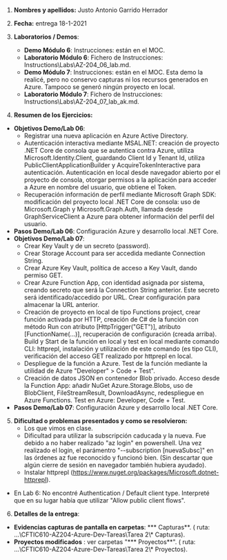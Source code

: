 1. **Nombres y apellidos:** Justo Antonio Garrido Herrador

2. **Fecha:** entrega 18-1-2021

3. **Laboratorios / Demos**: 
   - **Demo Módulo 6**: Instrucciones: están en el MOC.
   - **Laboratorio Módulo 6**: Fichero de Instrucciones: Instructions\Labs\AZ-204_06_lab.md.
   - **Demo Módulo 7**: Instrucciones: están en el MOC. Esta demo la realicé, pero no conservo capturas ni los recursos generados en Azure. Tampoco se generó ningún proyecto en local.
   - **Laboratorio Módulo 7**: Fichero de Instrucciones: Instructions\Labs\AZ-204_07_lab_ak.md.
   
4. **Resumen de los Ejercicios:**
* **Objetivos Demo/Lab 06**: 
     * Registrar una nueva aplicación en Azure Active Directory. 
     * Autenticación interactiva mediante MSAL.NET: creación de proyecto .NET Core de consola que se autentica contra Azure, utiliza Microsoft.Identity.Client, guardando Client Id y Tenant Id, utiliza PublicClientApplicationBuilder y AcquireTokenInteractive para autenticación. Autenticación en local desde navegador abierto por el proyecto de consola, otorgar permisos a la aplicación para acceder a Azure en nombre del usuario, que obtiene el Token.
     * Recuperación información de perfil mediante Microsoft Graph SDK: modificación del proyecto local .NET Core de consola: uso de Microsoft.Graph y Microsoft.Graph.Auth, llamada desde GraphServiceClient a Azure para obtener información del perfil del usuario.
* **Pasos Demo/Lab 06**:  Configuración Azure y desarrollo local .NET Core. 
* **Objetivos Demo/Lab 07**: 
     * Crear Key Vault y de un secreto (password).
     * Crear Storage Account para ser accedida mediante Connection String.
     * Crear Azure Key Vault, política de acceso a Key Vault, dando permiso GET.
     * Crear Azure Function App, con identidad asignada por sistema, creando secreto que será la Connection String anterior. Este secreto será identificado/accedido por URL. Crear configuración para almacenar la URL anterior.
     * Creación de proyecto en local de tipo Functions project, crear función activada por HTTP, creación de C# de la función con método Run con atributo [HttpTrigger("GET")], atributo [FunctionName(...)], recuperación de configuración (creada arriba). Build y Start de la función en local y test en local mediante comando CLI: httprepl, instalación y utilización de este comando (es tipo CLI), verificación del acceso GET realizado por httprepl en local.
     * Despliegue de la función a Azure. Test de la función mediante la utilidad de Azure "Developer" > Code + Test".
     * Creación de datos JSON en contenedor Blob privado. Acceso desde la Function App: añadir NuGet Azure.Storage.Blobs, uso de BlobClient, FileStreamResult, DownloadAsync, redespliegue en Azure Functions. Test en Azure: Developer, Code + Test.
* **Pasos Demo/Lab 07**:  Configuración Azure y desarrollo local .NET Core. 

5. **Dificultad o problemas presentados y como se resolvieron:** 
   * Los que vimos en clase.
   * Dificultad para utilizar la subscripción caducada y la nueva. Fue debido a no haber realizado "az login" en powershell. Una vez realizado el login, el parámentro "--subscription [nuevaSubsc]" en las órdenes az  fue reconocido y funcionó bien. (Sin descartar que algún cierre de sesión en navegador también hubiera ayudado). 
   * Instalar httprepl (https://www.nuget.org/packages/Microsoft.dotnet-httprepl).
* En Lab 6: No encontré Authentication / Default client type. Interpreté que en su lugar había que utilizar "Allow public client flows".
   
6. **Detalles de la entrega**: 
* **Evidencias capturas de pantalla en carpetas**: *** Capturas**. ( ruta: ...\\CFTIC610-AZ204-Azure-Dev-Tareas\Tarea 2\\* Capturas).
* **Proyectos modificados** : ver carpetas "*** Proyectos**". ( ruta: ...\CFTIC610-AZ204-Azure-Dev-Tareas\Tarea 2\\* Proyectos).

